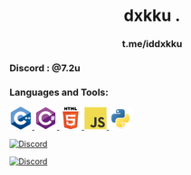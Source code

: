 
<h1 align="center">dxkku .</h1>
<h3 align="center">t.me/iddxkku</h3>

<h3 align="left">                                Discord : @7.2u                                    </h3>
<p align="left">
</p>

<h3 align="left">Languages and Tools:</h3>
<p align="left"> <a href="https://www.w3schools.com/cpp/" target="_blank" rel="noreferrer"> <img src="https://raw.githubusercontent.com/devicons/devicon/master/icons/cplusplus/cplusplus-original.svg" alt="cplusplus" width="40" height="40"/> </a> <a href="https://www.w3schools.com/cs/" target="_blank" rel="noreferrer"> <img src="https://raw.githubusercontent.com/devicons/devicon/master/icons/csharp/csharp-original.svg" alt="csharp" width="40" height="40"/> </a> <a href="https://www.w3.org/html/" target="_blank" rel="noreferrer"> <img src="https://raw.githubusercontent.com/devicons/devicon/master/icons/html5/html5-original-wordmark.svg" alt="html5" width="40" height="40"/> </a>  </a> <a href="https://developer.mozilla.org/en-US/docs/Web/JavaScript" target="_blank" rel="noreferrer"> <img src="https://raw.githubusercontent.com/devicons/devicon/master/icons/javascript/javascript-original.svg" alt="javascript" width="40" height="40"/> </a>  <a href="https://www.python.org" target="_blank" rel="noreferrer"> <img src="https://raw.githubusercontent.com/devicons/devicon/master/icons/python/python-original.svg" alt="python" width="40" height="40"/> </a> </p>

[![Discord](https://cdn.discordapp.com/attachments/1360890827697815592/1377957911824830474/Welcome.png?ex=684a040f&is=6848b28f&hm=242ece7bb7c1b252b10e4a8e9d9d6c79cab2e9df8e3114ef08ca6fd1a5001759&)](https://t.me/idxkui)


[![Discord](https://cdn.discordapp.com/attachments/1360890827697815592/1382176764545204264/images.png?ex=684a33ec&is=6848e26c&hm=d4a1998d5a67c2ceddccb773aec5fc9edb0015990fa833605a93f721157f9c22&)](https://discord.gg/DDS8ywRdmF)
